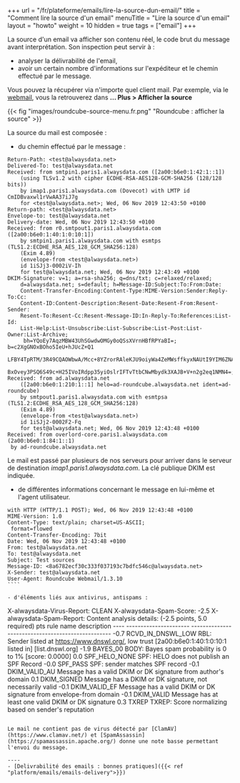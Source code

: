 +++
url = "/fr/plateforme/emails/lire-la-source-dun-email/"
title = "Comment lire la source d'un email"
menuTitle = "Lire la source d'un email"
layout = "howto"
weight = 10
hidden = true
tags = ["email"]
+++

La source d'un email va afficher son contenu réel, le code brut du message avant interprétation. Son inspection peut servir à :

- analyser la délivrabilité de l'email,
- avoir un certain nombre d'informations sur l'expéditeur et le chemin effectué par le message.

Vous pouvez la récupérer via n'importe quel client mail. Par exemple, via le [webmail](https://webmail.alwaysdata.com), vous la retrouverez dans **... Plus > Afficher la source**

{{< fig "images/roundcube-source-menu.fr.png" "Roundcube : afficher la source" >}}

La source du mail est composée :

- du chemin effectué par le message :

```
Return-Path: <test@alwaysdata.net>
Delivered-To: test@alwaysdata.net
Received: from smtpin1.paris1.alwaysdata.com ([2a00:b6e0:1:42:1::1])
	(using TLSv1.2 with cipher ECDHE-RSA-AES128-GCM-SHA256 (128/128 bits))
	by imap1.paris1.alwaysdata.com (Dovecot) with LMTP id CmIDBvaxwl1rVwAA37iJ7g
	for <test@alwaysdata.net>; Wed, 06 Nov 2019 12:43:50 +0100
Return-path: <test@alwaysdata.net>
Envelope-to: test@alwaysdata.net
Delivery-date: Wed, 06 Nov 2019 12:43:50 +0100
Received: from r0.smtpout1.paris1.alwaysdata.com ([2a00:b6e0:1:40:1:0:10:1])
	by smtpin1.paris1.alwaysdata.com with esmtps (TLS1.2:ECDHE_RSA_AES_128_GCM_SHA256:128)
	(Exim 4.89)
	(envelope-from <test@alwaysdata.net>)
	id 1iSJj3-0002iV-Ih
	for test@alwaysdata.net; Wed, 06 Nov 2019 12:43:49 +0100
DKIM-Signature: v=1; a=rsa-sha256; q=dns/txt; c=relaxed/relaxed;
	d=alwaysdata.net; s=default; h=Message-ID:Subject:To:From:Date:
	Content-Transfer-Encoding:Content-Type:MIME-Version:Sender:Reply-To:Cc:
	Content-ID:Content-Description:Resent-Date:Resent-From:Resent-Sender:
	Resent-To:Resent-Cc:Resent-Message-ID:In-Reply-To:References:List-Id:
	List-Help:List-Unsubscribe:List-Subscribe:List-Post:List-Owner:List-Archive;
	 bh=YQoEy7AqzMBW43UhSGwdwOMGy0oQSsXVrnHBfRPYaBI=; b=c2XgGNOxBOho5IeU+hJUcZ+Q1
	LFBY4TpRTM/3R49CQAOWbwA/Mcc+8YZrorRAleKJU9oiyWa4ZeMWsffkyxNAUtI9YIM6ZNAsTIQBB
	BxOvey3PSQ6S49c+H25IVoIRdpp35yiOslrIFTvTtbCNwMbydk3XAJB+V+n2g2eq1NMN4=;
Received: from ad.alwaysdata.net
	([2a00:b6e0:1:210:1::1] helo=ad-roundcube.alwaysdata.net ident=ad-roundcube)
	by smtpout1.paris1.alwaysdata.com with esmtpsa (TLS1.2:ECDHE_RSA_AES_128_GCM_SHA256:128)
	(Exim 4.89)
	(envelope-from <test@alwaysdata.net>)
	id 1iSJj2-0002F2-Fq
	for test@alwaysdata.net; Wed, 06 Nov 2019 12:43:48 +0100
Received: from overlord-core.paris1.alwaysdata.com (2a00:b6e0:1:84:1::1)
 by ad-roundcube.alwaysdata.net
```

Le mail est passé par plusieurs de nos serveurs pour arriver dans le serveur de destination _imap1.paris1.alwaysdata.com_. La clé publique DKIM est indiquée.

- de différentes informations concernant le message en lui-même et l'agent utilisateur.

```̀
with HTTP (HTTP/1.1 POST); Wed, 06 Nov 2019 12:43:48 +0100
MIME-Version: 1.0
Content-Type: text/plain; charset=US-ASCII;
 format=flowed
Content-Transfer-Encoding: 7bit
Date: Wed, 06 Nov 2019 12:43:48 +0100
From: test@alwaysdata.net
To: test@alwaysdata.net
Subject: Test sources
Message-ID: <8a6782ecf30c333f037193c7bdfc546c@alwaysdata.net>
X-Sender: test@alwaysdata.net
User-Agent: Roundcube Webmail/1.3.10
```̀

- d'éléments liés aux antivirus, antispams :

```
X-alwaysdata-Virus-Report: CLEAN
X-alwaysdata-Spam-Score: -2.5
X-alwaysdata-Spam-Report: Content analysis details:   (-2.5 points, 5.0 required)
	 pts rule name              description
	---- ---------------------- --------------------------------------------------
	-0.7 RCVD_IN_DNSWL_LOW      RBL: Sender listed at https://www.dnswl.org/,
	                            low trust
	                            [2a00:b6e0:1:40:1:0:10:1 listed in]
	                            [list.dnswl.org]
	-1.9 BAYES_00               BODY: Bayes spam probability is 0 to 1%
	                            [score: 0.0000]
	 0.0 SPF_HELO_NONE          SPF: HELO does not publish an SPF Record
	-0.0 SPF_PASS               SPF: sender matches SPF record
	-0.1 DKIM_VALID_AU          Message has a valid DKIM or DK signature from
	                            author's domain
	 0.1 DKIM_SIGNED            Message has a DKIM or DK signature, not necessarily
	                            valid
	-0.1 DKIM_VALID_EF          Message has a valid DKIM or DK signature from
	                            envelope-from domain
	-0.1 DKIM_VALID             Message has at least one valid DKIM or DK signature
	 0.3 TXREP                  TXREP: Score normalizing based on sender's reputation
```

Le mail ne contient pas de virus détecté par [ClamAV](https://www.clamav.net/) et [SpamAssassin](https://spamassassin.apache.org/) donne une note basse permettant l'envoi du message.

----
- [Delivrabilité des emails : bonnes pratiques]({{< ref "platform/emails/emails-delivery">}})
